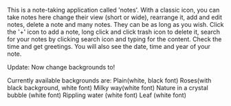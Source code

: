  This is a note-taking application called 'notes'. With a classic icon, you can take notes here change their view (short or wide), rearrange it, add and edit notes, delete a note and many notes. They can be as long as you wish. Click the '+' icon to add a note, long click and click trash icon to delete it, search for your notes by clicking search icon and typing for the content. Check the time and get greetings. You will also see the date, time and year of your note.  
 
 Update: Now change backgrounds to!
 
 Currently available backgrounds are:
 Plain(white, black font)
 Roses(with black background, white font)
 Milky way(white font)
 Nature in a crystal bubble (white font)
 Rippling water (white font)
 Leaf (white font)
 
 
